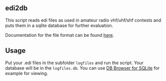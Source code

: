 ## edi2db

This script reads edi files as used in amateur radio vhf/uhf/shf
contests and puts them in a sqlite database for further evaluation. 

Documentation for the file format can be found
[here](http://web.archive.org/web/20240526210920/https://www.ok2kkw.com/ediformat.htm). 

## Usage

Put your .edi files in the subfolder `logfiles` and run the script. Your
database will be in the `logfiles.db`. You can use [DB Browser for SQLite](https://sqlitebrowser.org/) for example for viewing.
